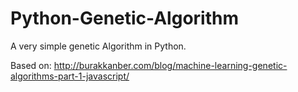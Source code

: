 # Python-Genetic-Algorithm
A very simple genetic Algorithm in Python.

Based on:
http://burakkanber.com/blog/machine-learning-genetic-algorithms-part-1-javascript/
